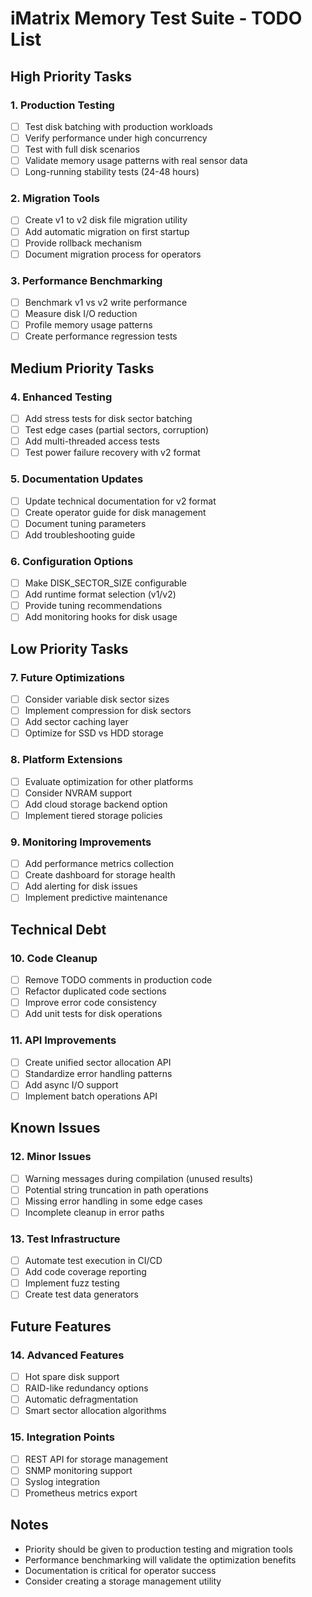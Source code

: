 # iMatrix Memory Test Suite - TODO List

## High Priority Tasks

### 1. Production Testing
- [ ] Test disk batching with production workloads
- [ ] Verify performance under high concurrency
- [ ] Test with full disk scenarios
- [ ] Validate memory usage patterns with real sensor data
- [ ] Long-running stability tests (24-48 hours)

### 2. Migration Tools
- [ ] Create v1 to v2 disk file migration utility
- [ ] Add automatic migration on first startup
- [ ] Provide rollback mechanism
- [ ] Document migration process for operators

### 3. Performance Benchmarking
- [ ] Benchmark v1 vs v2 write performance
- [ ] Measure disk I/O reduction
- [ ] Profile memory usage patterns
- [ ] Create performance regression tests

## Medium Priority Tasks

### 4. Enhanced Testing
- [ ] Add stress tests for disk sector batching
- [ ] Test edge cases (partial sectors, corruption)
- [ ] Add multi-threaded access tests
- [ ] Test power failure recovery with v2 format

### 5. Documentation Updates
- [ ] Update technical documentation for v2 format
- [ ] Create operator guide for disk management
- [ ] Document tuning parameters
- [ ] Add troubleshooting guide

### 6. Configuration Options
- [ ] Make DISK_SECTOR_SIZE configurable
- [ ] Add runtime format selection (v1/v2)
- [ ] Provide tuning recommendations
- [ ] Add monitoring hooks for disk usage

## Low Priority Tasks

### 7. Future Optimizations
- [ ] Consider variable disk sector sizes
- [ ] Implement compression for disk sectors
- [ ] Add sector caching layer
- [ ] Optimize for SSD vs HDD storage

### 8. Platform Extensions
- [ ] Evaluate optimization for other platforms
- [ ] Consider NVRAM support
- [ ] Add cloud storage backend option
- [ ] Implement tiered storage policies

### 9. Monitoring Improvements
- [ ] Add performance metrics collection
- [ ] Create dashboard for storage health
- [ ] Add alerting for disk issues
- [ ] Implement predictive maintenance

## Technical Debt

### 10. Code Cleanup
- [ ] Remove TODO comments in production code
- [ ] Refactor duplicated code sections
- [ ] Improve error code consistency
- [ ] Add unit tests for disk operations

### 11. API Improvements
- [ ] Create unified sector allocation API
- [ ] Standardize error handling patterns
- [ ] Add async I/O support
- [ ] Implement batch operations API

## Known Issues

### 12. Minor Issues
- [ ] Warning messages during compilation (unused results)
- [ ] Potential string truncation in path operations
- [ ] Missing error handling in some edge cases
- [ ] Incomplete cleanup in error paths

### 13. Test Infrastructure
- [ ] Automate test execution in CI/CD
- [ ] Add code coverage reporting
- [ ] Implement fuzz testing
- [ ] Create test data generators

## Future Features

### 14. Advanced Features
- [ ] Hot spare disk support
- [ ] RAID-like redundancy options
- [ ] Automatic defragmentation
- [ ] Smart sector allocation algorithms

### 15. Integration Points
- [ ] REST API for storage management
- [ ] SNMP monitoring support
- [ ] Syslog integration
- [ ] Prometheus metrics export

## Notes

- Priority should be given to production testing and migration tools
- Performance benchmarking will validate the optimization benefits
- Documentation is critical for operator success
- Consider creating a storage management utility